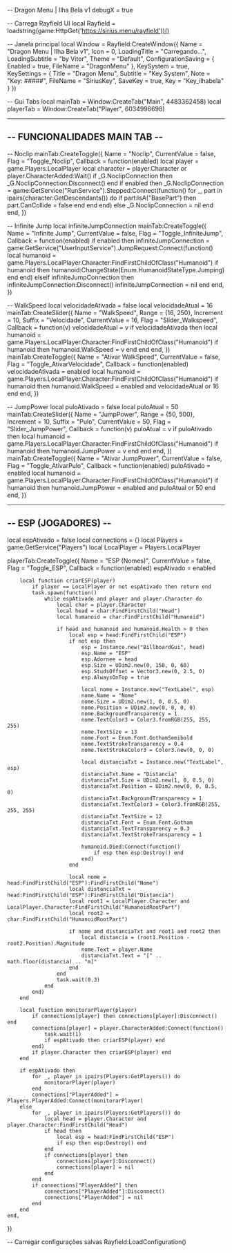 -- Dragon Menu | Ilha Bela v1
debugX = true

-- Carrega Rayfield UI
local Rayfield = loadstring(game:HttpGet('https://sirius.menu/rayfield'))()

-- Janela principal
local Window = Rayfield:CreateWindow({
	Name = "Dragon Menu | Ilha Bela v1",
	Icon = 0,
	LoadingTitle = "Carregando...",
	LoadingSubtitle = "by Vitor",
	Theme = "Default",
	ConfigurationSaving = {
		Enabled = true,
		FileName = "DragonMenu"
	},
	KeySystem = true,
	KeySettings = {
		Title = "Dragon Menu",
		Subtitle = "Key System",
		Note = "Key: #####",
		FileName = "SiriusKey",
		SaveKey = true,
		Key = "Key_ilhabela"
	}
})

-- Gui Tabs
local mainTab = Window:CreateTab("Main", 4483362458)
local playerTab = Window:CreateTab("Player", 6034996698)

--------------------------------
-- FUNCIONALIDADES MAIN TAB  --
--------------------------------

-- Noclip
mainTab:CreateToggle({
	Name = "Noclip",
	CurrentValue = false,
	Flag = "Toggle_Noclip",
	Callback = function(enabled)
		local player = game.Players.LocalPlayer
		local character = player.Character or player.CharacterAdded:Wait()
		if _G.NoclipConnection then _G.NoclipConnection:Disconnect() end
		if enabled then
			_G.NoclipConnection = game:GetService("RunService").Stepped:Connect(function()
				for _, part in ipairs(character:GetDescendants()) do
					if part:IsA("BasePart") then part.CanCollide = false end
				end
			end)
		else
			_G.NoclipConnection = nil
		end
	end,
})

-- Infinite Jump
local infiniteJumpConnection
mainTab:CreateToggle({
	Name = "Infinite Jump",
	CurrentValue = false,
	Flag = "Toggle_InfiniteJump",
	Callback = function(enabled)
		if enabled then
			infiniteJumpConnection = game:GetService("UserInputService").JumpRequest:Connect(function()
				local humanoid = game.Players.LocalPlayer.Character:FindFirstChildOfClass("Humanoid")
				if humanoid then humanoid:ChangeState(Enum.HumanoidStateType.Jumping) end
			end)
		elseif infiniteJumpConnection then
			infiniteJumpConnection:Disconnect()
			infiniteJumpConnection = nil
		end
	end,
})

-- WalkSpeed
local velocidadeAtivada = false
local velocidadeAtual = 16
mainTab:CreateSlider({
	Name = "WalkSpeed",
	Range = {16, 250},
	Increment = 10,
	Suffix = "Velocidade",
	CurrentValue = 16,
	Flag = "Slider_Walkspeed",
	Callback = function(v)
		velocidadeAtual = v
		if velocidadeAtivada then
			local humanoid = game.Players.LocalPlayer.Character:FindFirstChildOfClass("Humanoid")
			if humanoid then humanoid.WalkSpeed = v end
		end
	end,
})
mainTab:CreateToggle({
	Name = "Ativar WalkSpeed",
	CurrentValue = false,
	Flag = "Toggle_AtivarVelocidade",
	Callback = function(enabled)
		velocidadeAtivada = enabled
		local humanoid = game.Players.LocalPlayer.Character:FindFirstChildOfClass("Humanoid")
		if humanoid then humanoid.WalkSpeed = enabled and velocidadeAtual or 16 end
	end,
})

-- JumpPower
local puloAtivado = false
local puloAtual = 50
mainTab:CreateSlider({
	Name = "JumpPower",
	Range = {50, 500},
	Increment = 10,
	Suffix = "Pulo",
	CurrentValue = 50,
	Flag = "Slider_JumpPower",
	Callback = function(v)
		puloAtual = v
		if puloAtivado then
			local humanoid = game.Players.LocalPlayer.Character:FindFirstChildOfClass("Humanoid")
			if humanoid then humanoid.JumpPower = v end
		end
	end,
})
mainTab:CreateToggle({
	Name = "Ativar JumpPower",
	CurrentValue = false,
	Flag = "Toggle_AtivarPulo",
	Callback = function(enabled)
		puloAtivado = enabled
		local humanoid = game.Players.LocalPlayer.Character:FindFirstChildOfClass("Humanoid")
		if humanoid then humanoid.JumpPower = enabled and puloAtual or 50 end
	end,
})

----------------------------
-- ESP (JOGADORES)        --
----------------------------

local espAtivado = false
local connections = {}
local Players = game:GetService("Players")
local LocalPlayer = Players.LocalPlayer

playerTab:CreateToggle({
	Name = "ESP (Nomes)",
	CurrentValue = false,
	Flag = "Toggle_ESP",
	Callback = function(enabled)
		espAtivado = enabled

		local function criarESP(player)
			if player == LocalPlayer or not espAtivado then return end
			task.spawn(function()
				while espAtivado and player and player.Character do
					local char = player.Character
					local head = char:FindFirstChild("Head")
					local humanoid = char:FindFirstChild("Humanoid")

					if head and humanoid and humanoid.Health > 0 then
						local esp = head:FindFirstChild("ESP")
						if not esp then
							esp = Instance.new("BillboardGui", head)
							esp.Name = "ESP"
							esp.Adornee = head
							esp.Size = UDim2.new(0, 150, 0, 60)
							esp.StudsOffset = Vector3.new(0, 2.5, 0)
							esp.AlwaysOnTop = true

							local nome = Instance.new("TextLabel", esp)
							nome.Name = "Nome"
							nome.Size = UDim2.new(1, 0, 0.5, 0)
							nome.Position = UDim2.new(0, 0, 0, 0)
							nome.BackgroundTransparency = 1
							nome.TextColor3 = Color3.fromRGB(255, 255, 255)
							nome.TextSize = 13
							nome.Font = Enum.Font.GothamSemibold
							nome.TextStrokeTransparency = 0.4
							nome.TextStrokeColor3 = Color3.new(0, 0, 0)

							local distanciaTxt = Instance.new("TextLabel", esp)
							distanciaTxt.Name = "Distancia"
							distanciaTxt.Size = UDim2.new(1, 0, 0.5, 0)
							distanciaTxt.Position = UDim2.new(0, 0, 0.5, 0)
							distanciaTxt.BackgroundTransparency = 1
							distanciaTxt.TextColor3 = Color3.fromRGB(255, 255, 255)
							distanciaTxt.TextSize = 12
							distanciaTxt.Font = Enum.Font.Gotham
							distanciaTxt.TextTransparency = 0.3
							distanciaTxt.TextStrokeTransparency = 1

							humanoid.Died:Connect(function()
								if esp then esp:Destroy() end
							end)
						end

						local nome = head:FindFirstChild("ESP"):FindFirstChild("Nome")
						local distanciaTxt = head:FindFirstChild("ESP"):FindFirstChild("Distancia")
						local root1 = LocalPlayer.Character and LocalPlayer.Character:FindFirstChild("HumanoidRootPart")
						local root2 = char:FindFirstChild("HumanoidRootPart")

						if nome and distanciaTxt and root1 and root2 then
							local distancia = (root1.Position - root2.Position).Magnitude
							nome.Text = player.Name
							distanciaTxt.Text = "[" .. math.floor(distancia) .. "m]"
						end
					end
					task.wait(0.3)
				end
			end)
		end

		local function monitorarPlayer(player)
			if connections[player] then connections[player]:Disconnect() end
			connections[player] = player.CharacterAdded:Connect(function()
				task.wait(1)
				if espAtivado then criarESP(player) end
			end)
			if player.Character then criarESP(player) end
		end

		if espAtivado then
			for _, player in ipairs(Players:GetPlayers()) do
				monitorarPlayer(player)
			end
			connections["PlayerAdded"] = Players.PlayerAdded:Connect(monitorarPlayer)
		else
			for _, player in ipairs(Players:GetPlayers()) do
				local head = player.Character and player.Character:FindFirstChild("Head")
				if head then
					local esp = head:FindFirstChild("ESP")
					if esp then esp:Destroy() end
				end
				if connections[player] then
					connections[player]:Disconnect()
					connections[player] = nil
				end
			end
			if connections["PlayerAdded"] then
				connections["PlayerAdded"]:Disconnect()
				connections["PlayerAdded"] = nil
			end
		end
	end,
})

-- Carregar configurações salvas
Rayfield:LoadConfiguration()
